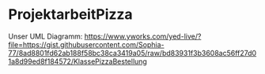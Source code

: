 # ProjektarbeitPizza

Unser UML Diagramm: https://www.yworks.com/yed-live/?file=https://gist.githubusercontent.com/Sophia-77/8ad8801fd62ab188f58bc38ca3419a05/raw/bd83931f3b3608ac56ff27d01a8d99ed8f184572/KlassePizzaBestellung
